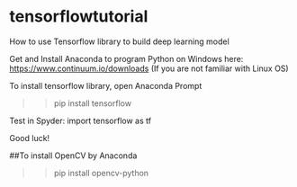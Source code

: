 # tensorflowtutorial
How to use Tensorflow library to build deep learning model

Get and Install Anaconda to program Python on Windows here:
https://www.continuum.io/downloads
(If you are not familiar with Linux OS)

To install tensorflow library, open Anaconda Prompt
>> pip install tensorflow

Test in Spyder:
import tensorflow as tf

Good luck!

##To install OpenCV by Anaconda
>> pip install opencv-python
